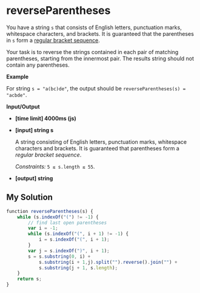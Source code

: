 # reverseParentheses
﻿You have a string `s` that consists of English letters, punctuation marks, whitespace characters, and brackets. It is guaranteed that the parentheses in `s` form a [regular bracket sequence](keyword://regular-bracket-sequence).

Your task is to reverse the strings contained in each pair of matching parentheses, starting from the innermost pair. The results string should not contain any parentheses.

**Example**

For string `s = "a(bc)de"`, the output should be
`reverseParentheses(s) = "acbde"`.

**Input/Output**

*   **[time limit] 4000ms (js)**

*   **[input] string s**

    A string consisting of English letters, punctuation marks, whitespace characters and brackets. It is guaranteed that parentheses form a _regular bracket sequence_.

    _Constraints:_
    `5 ≤ s.length ≤ 55`.

*   **[output] string**


## My Solution
```javascript
﻿function reverseParentheses(s) {
    while (s.indexOf("(") != -1) {
        // find last open parentheses
        var i = -1;
        while (s.indexOf("(", i + 1) != -1) {
            i = s.indexOf("(", i + 1);
        } 
        var j = s.indexOf(")", i + 1);
        s = s.substring(0, i) +
            s.substring(i + 1,j).split("").reverse().join("") +
            s.substring(j + 1, s.length);
    }
    return s;
}
​
```
